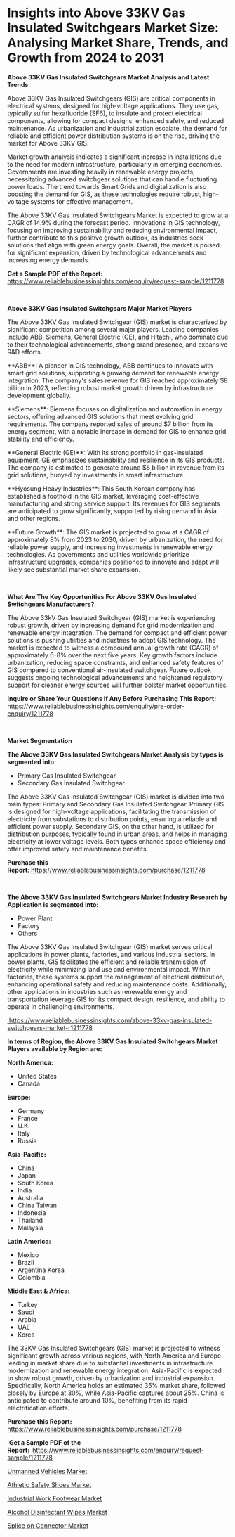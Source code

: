 <p><h1>Insights into Above 33KV Gas Insulated Switchgears Market Size: Analysing Market Share, Trends, and Growth from 2024 to 2031</h1></p><p><strong>Above 33KV Gas Insulated Switchgears Market Analysis and Latest Trends</strong></p>
<p><p>Above 33KV Gas Insulated Switchgears (GIS) are critical components in electrical systems, designed for high-voltage applications. They use gas, typically sulfur hexafluoride (SF6), to insulate and protect electrical components, allowing for compact designs, enhanced safety, and reduced maintenance. As urbanization and industrialization escalate, the demand for reliable and efficient power distribution systems is on the rise, driving the market for Above 33KV GIS.</p><p>Market growth analysis indicates a significant increase in installations due to the need for modern infrastructure, particularly in emerging economies. Governments are investing heavily in renewable energy projects, necessitating advanced switchgear solutions that can handle fluctuating power loads. The trend towards Smart Grids and digitalization is also boosting the demand for GIS, as these technologies require robust, high-voltage systems for effective management.</p><p>The Above 33KV Gas Insulated Switchgears Market is expected to grow at a CAGR of 14.9% during the forecast period. Innovations in GIS technology, focusing on improving sustainability and reducing environmental impact, further contribute to this positive growth outlook, as industries seek solutions that align with green energy goals. Overall, the market is poised for significant expansion, driven by technological advancements and increasing energy demands.</p></p>
<p><strong>Get a Sample PDF of the Report:&nbsp;</strong> <a href="https://www.reliablebusinessinsights.com/enquiry/request-sample/1211778?utm_campaign=102&utm_medium=2&utm_source=Github&utm_content=ia&utm_term=17122024&utm_id=above-33kv-gas-insulated-switchgears">https://www.reliablebusinessinsights.com/enquiry/request-sample/1211778</a></p>
<p>&nbsp;</p>
<p><strong>Above 33KV Gas Insulated Switchgears Major Market Players</strong></p>
<p><p>The Above 33KV Gas Insulated Switchgear (GIS) market is characterized by significant competition among several major players. Leading companies include ABB, Siemens, General Electric (GE), and Hitachi, who dominate due to their technological advancements, strong brand presence, and expansive R&D efforts.</p><p>**ABB**: A pioneer in GIS technology, ABB continues to innovate with smart grid solutions, supporting a growing demand for renewable energy integration. The company's sales revenue for GIS reached approximately $8 billion in 2023, reflecting robust market growth driven by infrastructure development globally.</p><p>**Siemens**: Siemens focuses on digitalization and automation in energy sectors, offering advanced GIS solutions that meet evolving grid requirements. The company reported sales of around $7 billion from its energy segment, with a notable increase in demand for GIS to enhance grid stability and efficiency.</p><p>**General Electric (GE)**: With its strong portfolio in gas-insulated equipment, GE emphasizes sustainability and resilience in its GIS products. The company is estimated to generate around $5 billion in revenue from its grid solutions, buoyed by investments in smart infrastructure.</p><p>**Hyosung Heavy Industries**: This South Korean company has established a foothold in the GIS market, leveraging cost-effective manufacturing and strong service support. Its revenues for GIS segments are anticipated to grow significantly, supported by rising demand in Asia and other regions.</p><p>**Future Growth**: The GIS market is projected to grow at a CAGR of approximately 8% from 2023 to 2030, driven by urbanization, the need for reliable power supply, and increasing investments in renewable energy technologies. As governments and utilities worldwide prioritize infrastructure upgrades, companies positioned to innovate and adapt will likely see substantial market share expansion.</p></p>
<p>&nbsp;</p>
<p><strong>What Are The Key Opportunities For Above 33KV Gas Insulated Switchgears Manufacturers?</strong></p>
<p><p>The Above 33kV Gas Insulated Switchgear (GIS) market is experiencing robust growth, driven by increasing demand for grid modernization and renewable energy integration. The demand for compact and efficient power solutions is pushing utilities and industries to adopt GIS technology. The market is expected to witness a compound annual growth rate (CAGR) of approximately 6-8% over the next five years. Key growth factors include urbanization, reducing space constraints, and enhanced safety features of GIS compared to conventional air-insulated switchgear. Future outlook suggests ongoing technological advancements and heightened regulatory support for cleaner energy sources will further bolster market opportunities.</p></p>
<p><strong>Inquire or Share Your Questions If Any Before Purchasing This Report:</strong> <a href="https://www.reliablebusinessinsights.com/enquiry/pre-order-enquiry/1211778?utm_campaign=102&utm_medium=2&utm_source=Github&utm_content=ia&utm_term=17122024&utm_id=above-33kv-gas-insulated-switchgears">https://www.reliablebusinessinsights.com/enquiry/pre-order-enquiry/1211778</a></p>
<p>&nbsp;</p>
<p><strong>Market Segmentation</strong></p>
<p><strong>The Above 33KV Gas Insulated Switchgears Market Analysis by types is segmented into:</strong></p>
<p><ul><li>Primary Gas Insulated Switchgear</li><li>Secondary Gas Insulated Switchgear</li></ul></p>
<p><p>The Above 33KV Gas Insulated Switchgear (GIS) market is divided into two main types: Primary and Secondary Gas Insulated Switchgear. Primary GIS is designed for high-voltage applications, facilitating the transmission of electricity from substations to distribution points, ensuring a reliable and efficient power supply. Secondary GIS, on the other hand, is utilized for distribution purposes, typically found in urban areas, and helps in managing electricity at lower voltage levels. Both types enhance space efficiency and offer improved safety and maintenance benefits.</p></p>
<p><strong>Purchase this Report:&nbsp;</strong><a href="https://www.reliablebusinessinsights.com/purchase/1211778?utm_campaign=102&utm_medium=2&utm_source=Github&utm_content=ia&utm_term=17122024&utm_id=above-33kv-gas-insulated-switchgears">https://www.reliablebusinessinsights.com/purchase/1211778</a></p>
<p>&nbsp;</p>
<p><strong>The Above 33KV Gas Insulated Switchgears Market Industry Research by Application is segmented into:</strong></p>
<p><ul><li>Power Plant</li><li>Factory</li><li>Others</li></ul></p>
<p><p>The Above 33KV Gas Insulated Switchgear (GIS) market serves critical applications in power plants, factories, and various industrial sectors. In power plants, GIS facilitates the efficient and reliable transmission of electricity while minimizing land use and environmental impact. Within factories, these systems support the management of electrical distribution, enhancing operational safety and reducing maintenance costs. Additionally, other applications in industries such as renewable energy and transportation leverage GIS for its compact design, resilience, and ability to operate in challenging environments.</p></p>
<p><a href="https://www.reliablebusinessinsights.com/above-33kv-gas-insulated-switchgears-market-r1211778?utm_campaign=102&utm_medium=2&utm_source=Github&utm_content=ia&utm_term=17122024&utm_id=above-33kv-gas-insulated-switchgears">&nbsp;https://www.reliablebusinessinsights.com/above-33kv-gas-insulated-switchgears-market-r1211778</a></p>
<p><strong>In terms of Region, the Above 33KV Gas Insulated Switchgears Market Players available by Region are:</strong></p>
<p>
    <p> <strong> North America: </strong>
        <ul>
            <li>United States</li>
            <li>Canada</li>
        </ul>
        </p> 
    <p> <strong> Europe: </strong>
        <ul>
            <li>Germany</li>
            <li>France</li>
            <li>U.K.</li>
            <li>Italy</li>
            <li>Russia</li>
        </ul>
        </p> 
    <p> <strong> Asia-Pacific: </strong>
        <ul>
            <li>China</li>
            <li>Japan</li>
            <li>South Korea</li>
            <li>India</li>
            <li>Australia</li>
            <li>China Taiwan</li>
            <li>Indonesia</li>
            <li>Thailand</li>
            <li>Malaysia</li>
        </ul>
        </p> 
    <p> <strong> Latin America: </strong>
        <ul>
            <li>Mexico</li>
            <li>Brazil</li>
            <li>Argentina Korea</li>
            <li>Colombia</li>
        </ul>
        </p> 
    <p> <strong> Middle East & Africa: </strong>
        <ul>
            <li>Turkey</li>
            <li>Saudi</li>
            <li>Arabia</li>
            <li>UAE</li>
            <li>Korea</li>
        </ul>
    </p>
    </p>
<p><p>The 33KV Gas Insulated Switchgears (GIS) market is projected to witness significant growth across various regions, with North America and Europe leading in market share due to substantial investments in infrastructure modernization and renewable energy integration. Asia-Pacific is expected to show robust growth, driven by urbanization and industrial expansion. Specifically, North America holds an estimated 35% market share, followed closely by Europe at 30%, while Asia-Pacific captures about 25%. China is anticipated to contribute around 10%, benefiting from its rapid electrification efforts.</p></p>
<p><strong>Purchase this Report: </strong><a href="https://www.reliablebusinessinsights.com/purchase/1211778?utm_campaign=102&utm_medium=2&utm_source=Github&utm_content=ia&utm_term=17122024&utm_id=above-33kv-gas-insulated-switchgears">https://www.reliablebusinessinsights.com/purchase/1211778</a></p>
<p>&nbsp;<strong>Get a Sample PDF of the Report:&nbsp;&nbsp;</strong><a href="https://www.reliablebusinessinsights.com/enquiry/request-sample/1211778?utm_campaign=102&utm_medium=2&utm_source=Github&utm_content=ia&utm_term=17122024&utm_id=above-33kv-gas-insulated-switchgears">https://www.reliablebusinessinsights.com/enquiry/request-sample/1211778</a></p>
<p><strong></strong></p>
<p><p><a href="https://www.linkedin.com/pulse/unmanned-vehicles-market-revolution-driving-factors-forecasted-4dffe?utm_campaign=102&utm_medium=2&utm_source=Github&utm_content=ia&utm_term=17122024&utm_id=above-33kv-gas-insulated-switchgears">Unmanned Vehicles Market</a></p><p><a href="https://github.com/FlorianWolf90/Market-Research-Report-List-1/blob/main/athletic-safety-shoes-market.md?utm_campaign=102&utm_medium=2&utm_source=Github&utm_content=ia&utm_term=17122024&utm_id=above-33kv-gas-insulated-switchgears">Athletic Safety Shoes Market</a></p><p><a href="https://github.com/NargisHussain75/Market-Research-Report-List-1/blob/main/industrial-work-footwear-market.md?utm_campaign=102&utm_medium=2&utm_source=Github&utm_content=ia&utm_term=17122024&utm_id=above-33kv-gas-insulated-switchgears">Industrial Work Footwear Market</a></p><p><a href="https://www.linkedin.com/pulse/latest-alcohol-disinfectant-wipes-market-report-size-share-8zmlf?utm_campaign=102&utm_medium=2&utm_source=Github&utm_content=ia&utm_term=17122024&utm_id=above-33kv-gas-insulated-switchgears">Alcohol Disinfectant Wipes Market</a></p><p><a href="https://www.linkedin.com/pulse/revenue-generation-insights-splice-connector-market-size-47kde?utm_campaign=102&utm_medium=2&utm_source=Github&utm_content=ia&utm_term=17122024&utm_id=above-33kv-gas-insulated-switchgears">Splice on Connector Market</a></p></p>